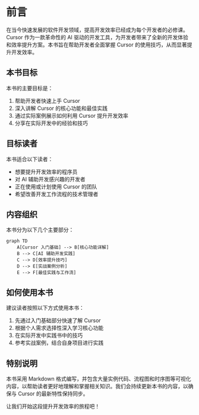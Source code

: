 # 前言

在当今快速发展的软件开发领域，提高开发效率已经成为每个开发者的必修课。Cursor 作为一款革命性的 AI 驱动的开发工具，为开发者带来了全新的开发体验和效率提升方案。本书旨在帮助开发者全面掌握 Cursor 的使用技巧，从而显著提升开发效率。

## 本书目标

本书的主要目标是：
1. 帮助开发者快速上手 Cursor
2. 深入讲解 Cursor 的核心功能和最佳实践
3. 通过实际案例展示如何利用 Cursor 提升开发效率
4. 分享在实际开发中的经验和技巧

## 目标读者

本书适合以下读者：
- 想要提升开发效率的程序员
- 对 AI 辅助开发感兴趣的开发者
- 正在使用或计划使用 Cursor 的团队
- 希望改善开发工作流程的技术管理者

## 内容组织

本书分为以下几个主要部分：

```mermaid
graph TD
    A[Cursor 入门基础] --> B[核心功能详解]
    B --> C[AI 辅助开发实践]
    C --> D[效率提升技巧]
    D --> E[实战案例分析]
    E --> F[最佳实践与工作流]
```

## 如何使用本书

建议读者按照以下方式使用本书：
1. 先通过入门基础部分快速了解 Cursor
2. 根据个人需求选择性深入学习核心功能
3. 在实际开发中实践书中的技巧
4. 参考实战案例，结合自身项目进行实践

## 特别说明

本书采用 Markdown 格式编写，并包含大量实例代码、流程图和时序图等可视化内容，以帮助读者更好地理解和掌握相关知识。我们会持续更新本书的内容，以确保与 Cursor 的最新特性保持同步。

让我们开始这段提升开发效率的旅程吧！

